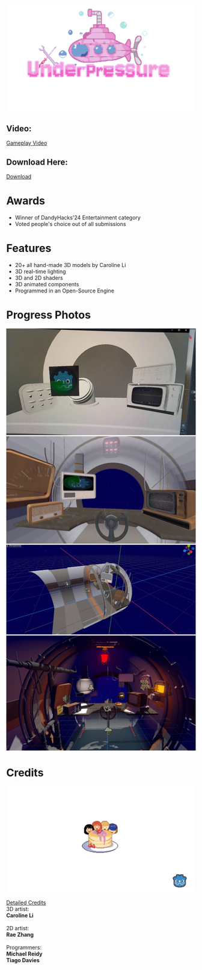 ![Logo](sprites/menu_logo.png)

## Video: </br>
[Gameplay Video](https://youtu.be/6BKuC0HZrIs) </br>

## Download Here: </br>
[Download](https://tdavies.itch.io/under-pressure)

# Awards
* Winner of DandyHacks'24 Entertainment category
* Voted people's choice out of all submissions

# Features
* 20+ all hand-made 3D models by Caroline Li
* 3D real-time lighting
* 3D and 2D shaders
* 3D animated components
* Programmed in an Open-Source Engine

# Progress Photos

![beta0](beta_images/beta_0.jpg)
![beta1](beta_images/beta_1.PNG)
![beta2](beta_images/beta_2.PNG)
![beta3](beta_images/beta_3.png)

# Credits

![Team](sprites/splash.png)

[Detailed Credits](credits.txt)
</br>
3D artist: </br>**Caroline Li** </br>
</br>
2D artist: </br>**Rae Zhang** </br>
</br>
Programmers: </br>
**Michael Reidy** </br>
**Tiago Davies**</br>
</br>
